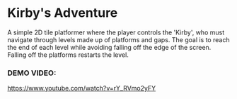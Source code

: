 # Kirby's Adventure

A simple 2D tile platformer where the player controls the 'Kirby', who must navigate through levels made up of platforms and gaps. The goal is to reach the end of each level while avoiding falling off the edge of the screen.  Falling off the platforms restarts the level.

### DEMO VIDEO:

https://www.youtube.com/watch?v=rY_RVmo2yFY